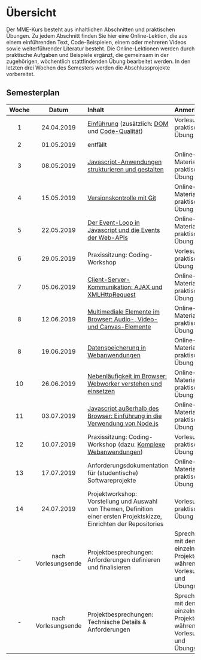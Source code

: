 # Übersicht

Der MME-Kurs besteht aus inhaltlichen Abschnitten und praktischen Übungen. Zu jedem Abschnitt finden Sie hier eine Online-Lektion, die aus einem einführenden Text, Code-Beispielen, einem oder mehreren Videos sowie weiterführender Literatur besteht. Die Online-Lektionen werden durch praktische Aufgaben und Beispiele ergänzt, die gemeinsam in der zugehörigen, wöchentlich stattfindenden Übung bearbeitet werden. In den letzten drei Wochen des Semesters werden die Abschlussprojekte vorbereitet. 

## Semesterplan

Woche | Datum | Inhalt | Anmerkung
:--:|:---------:|:---------------|:-----------------
1 |24.04.2019 | [Einführung](./class-introduction) (zusätzlich: [DOM](./dom-introduction) und [Code-Qualität](./code-quality)) | Vorlesung und praktische Übung
2 |01.05.2019 | entfällt
3 |08.05.2019 | [Javascript-Anwendungen strukturieren und gestalten](./closures-and-module-pattern) | Online-Material und praktische Übung
4 |15.05.2019 | [Versionskontrolle mit Git](./version-control) | Online-Material und praktische Übung
5 |22.05.2019 | [Der Event-Loop in Javascript und die Events der Web-APIs](./event-loop) | Online-Material und praktische Übung
6 |29.05.2019 | Praxissitzung: Coding-Workshop | Vorlesung und praktische Übung
7 |05.06.2019 | [Client-Server-Kommunikation: AJAX und XMLHttpRequest](./ajax) | Online-Material und praktische Übung
8 |12.06.2019 | [Multimediale Elemente im Browser: Audio-, Video- und Canvas-Elemente](./canvas-element) | Online-Material und praktische Übung
8 |19.06.2019 | [Datenspeicherung in Webanwendungen](./data-storage) | Online-Material und praktische Übung
10 |26.06.2019 | [Nebenläufigkeit im Browser: Webworker verstehen und einsetzen](./webworkers.md) | Online-Material und praktische Übung
11 |03.07.2019 | [Javascript außerhalb des Browser: Einführung in die Verwendung von Node.js](./node-js) | Online-Material und praktische Übung
12 |10.07.2019 | Praxissitzung: Coding-Workshop (dazu: [Komplexe Webanwendungen](./server-client-applications)) | Vorlesung und praktische Übung
13 |17.07.2019 | Anforderungsdokumentation für (studentische) Softwareprojekte | Online-Material und praktische Übung
14 |24.07.2019 | Projektworkshop: Vorstellung und Auswahl von Themen, Definition einer ersten Projektskizze, Einrichten der Repositories | Vorlesung und praktische Übung
- |nach Vorlesungsende | Projektbesprechungen: Anforderungen definieren und finalisieren | Sprechstunden mit den einzelnen Projektgruppen während des Vorlesungs- und Übungsslots
- | nach Vorlesungsende | Projektbesprechungen: Technische Details & Anforderungen | Sprechstunden mit den einzelnen Projektgruppen während des Vorlesungs- und Übungsslots

<!-- Design Patterns | Online-Material und praktische Übung -->